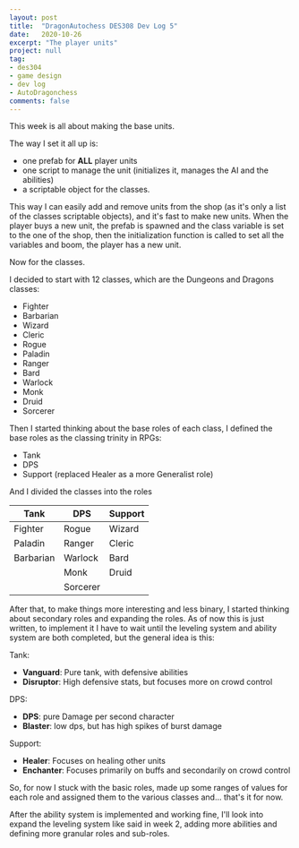 ```yaml
---
layout: post
title:  "DragonAutochess DES308 Dev Log 5"
date:   2020-10-26
excerpt: "The player units"
project: null
tag:
- des304
- game design
- dev log
- AutoDragonchess
comments: false
---
```

This week is all about making the base units.

The way I set it all up is: 
- one prefab for __ALL__ player units
- one script to manage the unit (initializes it, manages the AI and the abilities)
- a scriptable object for the classes.

This way I can easily add and remove units from the shop (as it's only a list of the classes scriptable objects), and it's fast to make new units.
When the player buys a new unit, the prefab is spawned and the class variable is set to the one of the shop, then the initialization function is called to set all the variables and boom, the player has a new unit.

Now for the classes.

I decided to start with 12 classes, which are the Dungeons and Dragons classes:
- Fighter
- Barbarian
- Wizard
- Cleric
- Rogue
- Paladin
- Ranger
- Bard
- Warlock
- Monk
- Druid
- Sorcerer

Then I started thinking about the base roles of each class, I defined the base roles as the classing trinity in RPGs:
- Tank
- DPS
- Support (replaced Healer as a more Generalist role)
 
And I divided the classes into the roles

|Tank|DPS|Support|
|---|---|---|
|Fighter|Rogue|Wizard|
|Paladin|Ranger|Cleric|
|Barbarian|Warlock|Bard|
||Monk|Druid|
||Sorcerer||

After that, to make things more interesting and less binary, I started thinking about secondary roles and expanding the roles. As of now this is just written, to implement it I have to wait until the leveling system and ability system are both completed, but the general idea is this:

Tank:
- __Vanguard__: Pure tank, with defensive abilities
- __Disruptor__: High defensive stats, but focuses more on crowd control

DPS:
- __DPS__: pure Damage per second character
- __Blaster__: low dps, but has high spikes of burst damage

Support:
- __Healer__: Focuses on healing other units
- __Enchanter__: Focuses primarily on buffs and secondarily on crowd control 

So, for now I stuck with the basic roles, made up some ranges of values for each role and assigned them to the various classes and... that's it for now.

After the ability system is implemented and working fine, I'll look into expand the leveling system like said in week 2, adding more abilities and defining more granular roles and sub-roles.